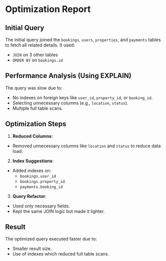 # Optimization Report

## Initial Query
The initial query joined the `bookings`, `users`, `properties`, and `payments` tables to fetch all related details. It used:

- `JOIN` on 3 other tables
- `ORDER BY` on `bookings.id`

## Performance Analysis (Using EXPLAIN)
The query was slow due to:

- No indexes on foreign keys like `user_id`, `property_id`, or `booking_id`.
- Selecting unnecessary columns (e.g., `location`, `status`).
- Multiple full table scans.

## Optimization Steps

1. **Reduced Columns**:
  - Removed unnecessary columns like `location` and `status` to reduce data load.

2. **Index Suggestions**:
  - Added indexes on:
    - `bookings.user_id`
    - `bookings.property_id`
    - `payments.booking_id`

3. **Query Refactor**:
  - Used only necessary fields.
  - Kept the same JOIN logic but made it lighter.

## Result
The optimized query executed faster due to:
- Smaller result size.
- Use of indexes which reduced full table scans.
